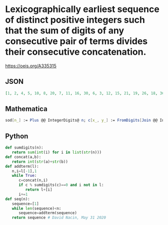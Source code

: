 # Lexicographically earliest sequence of distinct positive integers such that the sum of digits of any consecutive pair of terms divides their consecutive concatenation\.
https://oeis.org/A335315
## JSON
```JSON
[1, 2, 4, 5, 10, 8, 20, 7, 11, 16, 30, 6, 3, 12, 15, 21, 19, 26, 18, 36, 40, 14, 13, 23, 22, 32, 31, 41, 48, 24, 45, 50, 44, 25, 34, 35, 28, 56, 52, 38, 42, 60, 62, 9, 54, 39, 27, 55, 65, 17, 29, 70, 33, 66, 47, 46, 80]
```
## Mathematica
```Mathematica
sod[n_] := Plus @@ IntegerDigits@ n; c[x_, y_] := FromDigits[Join @@ IntegerDigits@ {x, y}]; L = {1}; Do[ k=1; s = sod@ Last@ L; While[ MemberQ[L, k] || Mod[ c[ Last@ L, k], s + sod@ k] != 0, k++]; AppendTo[L, k], {60}]; L (* _Giovanni Resta_, May 31 2020 *)
```
## Python
```Python
def sumdigits(n):
   return sum(int(i) for i in list(str(n)))
def concat(a,b):
   return int(str(a)+str(b))
def addterm(l):
   n,i=l[-1],1
   while True:
      c=concat(n,i)
      if c % sumdigits(c)==0 and i not in l:
         return l+[i]
      i+=1
def seq(n):
   sequence=[1]
   while len(sequence)<n:
      sequence=addterm(sequence)
   return sequence # David Nacin, May 31 2020
```
